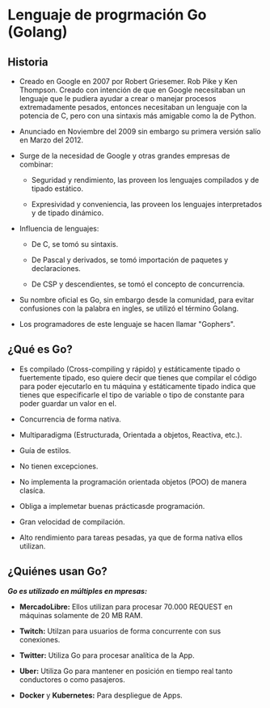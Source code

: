 # Lenguaje de progrmación Go (Golang)

## Historia

+ Creado en Google en 2007 por Robert Griesemer. Rob Pike y Ken Thompson. Creado con intención de que en Google necesitaban un lenguaje que le pudiera ayudar a crear o manejar procesos extremadamente pesados, entonces necesitaban un lenguaje con la potencia de C, pero con una sintaxis más amigable como la de Python.

+ Anunciado en Noviembre del 2009 sin embargo su primera versión salío en Marzo del 2012.

+ Surge de la necesidad de Google y otras grandes empresas de combinar:
  
  + Seguridad y rendimiento, las proveen los lenguajes compilados y de tipado estático.
  
  + Expresividad y conveniencia, las proveen los lenguajes interpretados y de tipado dinámico.

+ Influencia de lenguajes:
  
  + De C, se tomó su sintaxis.
  
  + De Pascal y derivados, se tomó importación de paquetes y declaraciones.
  
  + De CSP y descendientes, se tomó el concepto de concurrencia.

+ Su nombre oficial es Go, sin embargo desde la comunidad, para evitar confusiones con la palabra en ingles, se utilizó el término Golang.

+ Los programadores de este lenguaje se hacen llamar "Gophers".

## ¿Qué es Go?

+ Es compilado (Cross-compiling y rápido) y estáticamente tipado o fuertemente tipado, eso quiere decir que tienes que compilar el código para poder ejecutarlo en tu máquina y estáticamente tipado indica que tienes que especificarle el tipo de variable o tipo de constante para poder guardar un valor en el.

+ Concurrencia de forma nativa.

+ Multiparadigma (Estructurada, Orientada a objetos, Reactiva, etc.).

+ Guía de estilos.

+ No tienen excepciones.

+ No implementa la programación orientada objetos (POO) de manera clasíca.

+ Obliga a implemetar buenas prácticasde programación.

+ Gran velocidad de compilación.

+ Alto rendimiento para tareas pesadas, ya que de forma nativa ellos utilizan.

## ¿Quiénes usan Go?

**_Go es utilizado en múltiples en mpresas:_**

+ **MercadoLibre:** Ellos utilizan para procesar 70.000 REQUEST en máquinas solamente de 20 MB RAM.

+ **Twitch:** Utilzan para usuarios de forma concurrente con sus conexiones.

+ **Twitter:** Utiliza Go para procesar analítica de la App.

+ **Uber:** Utiliza Go para mantener en posición en tiempo real tanto conductores o como pasajeros.

+ **Docker** y **Kubernetes:** Para despliegue de Apps.